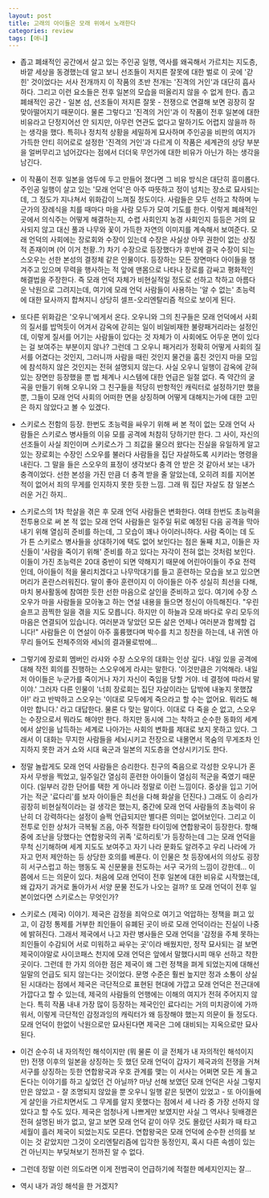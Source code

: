```yaml
---
layout: post
title: 고래의 아이들은 모래 위에서 노래한다
categories: review
tags: [애니]
---
```


- 좁고 폐쇄적인 공간에서 살고 있는 주인공 일행, 역사를 왜곡해서 가르치는 지도층, 바깥 세상을 동경했는데 알고 보니 선조들이 저지른 잘못에 대한 벌로 이 곳에 '갇힌' 것이었다는 서사 전개까지 이 작품의 초반 전개는 '진격의 거인'과 대단히 흡사하다. 그리고 이런 요소들은 전후 일본의 모습을 떠올리지 않을 수 없게 한다. 좁고 폐쇄적인 공간 - 일본 섬, 선조들이 저지른 잘못 - 전쟁으로 연결해 보면 굉장히 잘 맞아떨어지기 때문이다. 물론 그렇다고 '진격의 거인'과 이 작품이 전후 일본에 대한 비유라고 단정지어선 안 되지만, 아무런 연관도 없다고 말하기도 어렵지 않을까 하는 생각을 했다. 특히나 정치적 상황을 세밀하게 묘사하며 주인공을 비판의 여지가 가득한 안티 히어로로 설정한 '진격의 거인'과 다르게 이 작품은 세계관의 상당 부분을 얼버무리고 넘어갔다는 점에서 더더욱 무언가에 대한 비유가 아닌가 하는 생각을 남긴다.

- 이 작품이 전후 일본을 염두에 두고 만들어 졌다면 그 비유 방식은 대단히 흥미롭다. 주인공 일행이 살고 있는 '모래 언덕'은 아주 따뜻하고 정이 넘치는 장소로 묘사되는데, 그 정도가 지나쳐서 위화감이 느껴질 정도이다. 사람들은 모두 선하고 착하며 누군가의 장례식을 치를 때마다 마을 사람 모두가 모여 기도를 한다. 이렇게 폐쇄적인 곳에서 의식주는 어떻게 해결하는지, 수렵 사회인지 농경 사회인지 등등은 거의 묘사되지 않고 대신 풀과 나무와 꽃이 가득한 자연의 이미지를 계속해서 보여준다. 모래 언덕의 사회에는 장로회와 수장이 있는데 수장은 사실상 아무 권한이 없는 상징적 존재이며 (어 이거 천황..?) 차기 수장으로 등장했다가 후반에 결국 수장이 되는 스오우는 선한 본성의 결정체 같은 인물이다. 등장하는 모든 장면마다 아이들을 챙겨주고 있으며 무력을 행사하는 적 앞에 맨몸으로 나타나 장로를 감싸고 평화적인 해결법을 주장한다. 즉 모래 언덕 자체가 비현실적일 정도로 선하고 착하고 아름다운 낙원으로 그려지는데, 여기에 모래 언덕 사람들이 사용하는 '알 수 없는' 초능력에 대한 묘사까지 합쳐지니 상당히 셀프-오리엔탈리즘 적으로 보이게 된다.

- 또다른 위화감은 '오우니'에게서 온다. 오우니와 그의 친구들은 모래 언덕에서 사회의 질서를 밥먹듯이 어겨서 감옥에 갇히는 일이 비일비재한 불량패거리라는 설정인데, 이렇게 질서를 어기는 사람들이 있다는 것 자체가 이 사회에도 어두운 면이 있다는 걸 보여주는 부분이지 않나? 그런데 그 오우니 패거리가 정확히 어떻게 사회의 질서를 어겼다는 것인지, 그러니까 사람을 때린 것인지 물건을 훔친 것인지 마을 모임에 참석하지 않은 것인지는 전혀 설명되지 않는다. 사실 오우니 일행이 감옥에 갇혀 있는 장면만 등장했을 뿐 법 체계나 시스템에 대한 언급은 일절 없다. 즉 약간의 굴곡을 만들기 위해 오우니와 그 친구들을 적당히 반항적인 캐릭터로 설정하기만 했을 뿐, 그들이 모래 언덕 사회의 어떠한 면을 상징하며 어떻게 대해지는가에 대한 고민은 하지 않았다고 볼 수 있겠다.

- 스키로스 전함의 등장. 한번도 초능력을 싸우기 위해 써 본 적이 없는 모래 언덕 사람들은 스키로스 병사들의 이유 모를 공격에 처참히 당하기만 한다. 그 사이, 자신의 선조들이 사실 죄인이며 스키로스가 그 죄값을 물으러 왔다는 진실을 유일하게 알고 있는 장로회는 수장인 스오우를 불러다 사람들을 집단 자살하도록 시키라는 명령을 내린다. 그 말을 들은 스오우의 표정이 생각보다 충격 안 받은 것 같아서 보는 내가 충격이었다. 선한 본성을 가진 만큼 더 충격 받을 줄 알았는데, 오히려 죄를 지어본 적이 없어서 죄의 무게를 인지하지 못한 듯한 느낌. 그래 뭐 집단 자살도 참 일본스러운 거긴 하지..

- 스키로스의 1차 학살을 겪은 후 모래 언덕 사람들은 변화한다. 여태 한번도 초능력을 전투용으로 써 본 적 없는 모래 언덕 사람들은 일주일 뒤로 예정된 다음 공격을 막아내기 위해 열심히 준비를 하는데, 그 모습이 꽤나 아이러니하다. 사람 죽이는 데 도가 튼 스키로스 병사들을 상대하기에 택도 없어 보인다는 점은 둘째 치고, 이들은 자신들이 '사람을 죽이기 위해' 준비를 하고 있다는 자각이 전혀 없는 것처럼 보인다. 이들이 가진 초능력은 20대 중반이 되면 약해지기 때문에 어린아이들이 주요 전력인데, 아이들이 적을 물리치겠다고 나무막대기를 들고 훈련하는 모습을 보고 있으면 머리가 혼란스러워진다. 말이 좋아 훈련이지 이 아이들은 아주 성실히 최선을 다해, 마치 봉사활동에 참여한 듯한 선한 마음으로 살인을 준비하고 있다. 여기에 수장 스오우가 마을 사람들을 모아놓고 하는 연설 내용을 들으면 정신이 아득해진다. "우린 슬프고 끔찍한 일을 겪을 지도 모릅니다. 하지만 이 하늘과 모래 바다로 우리 모두의 마음은 연결되어 있습니다. 여러분과 닿았던 모든 삶은 언제나 여러분과 함께할 겁니다!" 사람들은 이 연설이 아주 훌륭했다며 박수를 치고 칭찬을 하는데, 내 귀엔 아무리 들어도 전체주의와 세뇌의 결과물로밖에...

- 그렇기에 장로회 멤버인 라샤와 수장 스오우의 대화는 인상 깊다. 내일 있을 공격에 대해 작전 회의를 진행하는 스오우에게 라샤는 말한다. '이것만큼은 기억해라. 내일 저 아이들은 누군가를 죽이거나 자기 자신이 죽임을 당할 거야. 네 결정에 따라서 말이야.' 그러자 다른 인물이 '너희 장로회는 집단 자살이라는 답밖에 내놓지 못했잖아!' 라고 반박하고 스오우는 '이대로 모두에게 죽으라고 할 수는 없어요. 뭐라도 해야만 합니다.' 라고 대답한다. 물론 다 맞는 말이다. 이대로 다 죽을 순 없고, 스오우는 수장으로서 뭐라도 해야만 한다. 하지만 동시에 그는 착하고 순수한 동화의 세계에서 살인을 납득하는 세계로 나아가는 사회의 변화를 제대로 보지 못하고 있다. 그래서 이 대화는 무지한 사람들을 세뇌시키고 전장으로 내몰면서 목숨의 무게조차 인지하지 못한 과거 쇼와 시대 육군과 일본의 지도층을 연상시키기도 한다.

- 정말 놀랍게도 모래 언덕 사람들은 승리한다. 친구의 죽음으로 각성한 오우니가 혼자서 무쌍을 찍었고, 일주일간 열심히 훈련한 아이들이 열심히 적군을 죽였기 때문이다. (일부러 강한 단어를 택한 게 아니라 정말로 이런 느낌이다. 중상을 입고 기어가는 적군 '료다리'를 보자 아이들은 최선을 다해 화살을 던진다.) 그래도 이 승리가 굉장히 비현실적이라는 걸 생각은 했는지, 중간에 모래 언덕 사람들의 초능력이 유난히 더 강력하다는 설정이 슬쩍 언급되지만 별다른 의미는 없어보인다. 그리고 이 전투로 인한 상처가 극복될 즈음, 아주 적절한 타이밍에 연합왕국이 등장한다. 항해 중에 조난을 당했다는 연합왕국의 귀족 '로하리토'가 등장하는데 그는 모래 언덕을 무척 신기해하며 세계 지도도 보여주고 자기 나라 문화도 알려주고 우리 나라에 가자고 먼저 제안하는 등 상당한 호의를 베푼다. 이 인물은 첫 등장에서의 의상도 굉장히 서구스럽고 하는 행동도 꼭 신문물을 전도하는 서구 국가의 느낌이 강한데... 이 쯤에서 드는 의문이 있다. 처음에 모래 언덕이 전후 일본에 대한 비유로 시작했는데, 왜 갑자기 과거로 돌아가서 서양 문물 전도가 나오는 걸까? 또 모래 언덕이 전후 일본이었다면 스키로스는 무엇인가?

- 스키로스 (제국) 이야기. 제국은 감정을 죄악으로 여기고 억압하는 정책을 펴고 있고, 이 감정 통제를 거부한 죄인들이 유폐된 곳이 바로 모래 언덕이라는 진실이 나중에 밝혀진다. 그래서 제국에서 나고 자란 병사들은 모래 언덕을 '감정을 주체 못하는 죄인들이 수감되어 서로 미워하고 싸우는 곳'이라 배웠지만, 정작 묘사되는 걸 보면 제국이야말로 사이코패스 천지에 모래 언덕은 앞에서 말했다시피 매우 선하고 착한 곳이다. 그런데 한 가지 의아한 점은 제국이 왜 그런 정책을 펴게 되었는지에 대해선 일말의 언급도 되지 않는다는 것이었다. 문명 수준은 훨씬 높지만 정과 소통이 상실된 시대라는 점에서 제국은 극단적으로 표현된 현대에 가깝고 모래 언덕은 전근대에 가깝다고 할 수 있는데, 제국의 사람들의 언행에는 이해의 여지가 전혀 주어지지 않는다. 특히 작품 내내 가장 많이 등장하는 제국인인 료다리는 거의 미치광이에 가까워서, 이렇게 극단적인 감정과잉의 캐릭터가 왜 등장해야 했는지 의문이 들 정도다. 모래 언덕이 한없이 낙원으로만 묘사된다면 제국은 그에 대비되는 지옥으로만 묘사된다. 

- 이건 순수히 내 자의적인 해석이지만 (뭐 물론 이 글 전체가 내 자의적인 해석이지만) 전쟁 이후의 일본을 상징하는 듯 했던 모래 언덕이 갑자기 제국과의 전쟁을 거쳐 서구를 상징하는 듯한 연합왕국과 우호 관계를 맺는 이 서사는 어쩌면 모든 게 돌고 돈다는 이야기를 하고 싶었던 건 아닐까? 마냥 선해 보였던 모래 언덕은 사실 그렇지만은 않았고 - 잘 조명되지 않았을 뿐 오우니 일행 같은 뒷면이 있었고 - 또 아이들에게 살인을 가르치면서도 그 무게를 알지 못했다는 점에서 세 나라 중 가장 선하지 않았다고 할 수도 있다. 제국은 엄청나게 나쁘게만 보였지만 사실 그 역사나 뒷배경은 전혀 설명된 바가 없고, 알고 보면 모래 언덕 같이 아무 것도 몰랐던 사회가 때 타고 세월이 흘러 제국이 되었는지도 모른다. 연합왕국은 모래 언덕에 순수한 선의를 보이는 것 같았지만 그것이 오리엔탈리즘에 입각한 동정인지, 혹시 다른 속셈이 있는 건 아닌지는 부딪쳐보기 전까진 알 수 없다. 

- 그런데 정말 이런 의도라면 이게 전범국이 언급하기에 적절한 메세지인지는 잘...

- 역시 내가 과잉 해석을 한 거겠지?